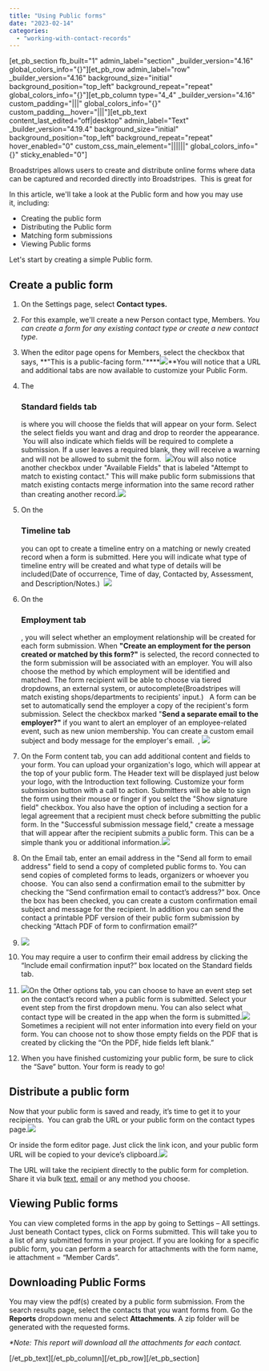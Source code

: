 ```yaml
---
title: "Using Public forms"
date: "2023-02-14"
categories: 
  - "working-with-contact-records"
---
```


\[et\_pb\_section fb\_built="1" admin\_label="section" \_builder\_version="4.16" global\_colors\_info="{}"\]\[et\_pb\_row admin\_label="row" \_builder\_version="4.16" background\_size="initial" background\_position="top\_left" background\_repeat="repeat" global\_colors\_info="{}"\]\[et\_pb\_column type="4\_4" \_builder\_version="4.16" custom\_padding="|||" global\_colors\_info="{}" custom\_padding\_\_hover="|||"\]\[et\_pb\_text content\_last\_edited="off|desktop" admin\_label="Text" \_builder\_version="4.19.4" background\_size="initial" background\_position="top\_left" background\_repeat="repeat" hover\_enabled="0" custom\_css\_main\_element="||||||" global\_colors\_info="{}" sticky\_enabled="0"\]

Broadstripes allows users to create and distribute online forms where data can be captured and recorded directly into Broadstripes.  This is great for

In this article, we'll take a look at the Public form and how you may use it, including:

- Creating the public form
- Distributing the Public form
- Matching form submissions
- Viewing Public forms

Let's start by creating a simple Public form.

## Create a public form

1. On the Settings page, select **Contact types.**
2. For this example, we'll create a new Person contact type, Members. _You can create a form for any existing contact type or create a new contact type._
3. When the editor page opens for Members, select the checkbox that says, **"This is a public-facing form."****![](images/PublicformCheckbox.png)**You will notice that a URL and additional tabs are now available to customize your Public Form.
4. The  
      
    
    ### Standard fields tab
    
    is where you will choose the fields that will appear on your form. Select the select fields you want and drag and drop to reorder the appearance.  You will also indicate which fields will be required to complete a submission. If a user leaves a required blank, they will receive a warning and will not be allowed to submit the form.  ![](images/formfieldsdraganddropand-REQUIRED.gif)You will also notice another checkbox under "Available Fields" that is labeled "Attempt to match to existing contact." This will make public form submissions that match existing contacts merge information into the same record rather than creating another record.![](images/MatchExistingCheckbox.png)
    
5. On the
    
    ### Timeline tab
    
    you can opt to create a timeline entry on a matching or newly created record when a form is submitted. Here you will indicate what type of timeline entry will be created and what type of details will be included(Date of occurrence, Time of day, Contacted by, Assessment, and Description/Notes.)  ![](images/TimelineTabFormEditor.png)
    
6. On the
    
    ### Employment tab
    
    , you will select whether an employment relationship will be created for each form submission. When **"Create an employment for the person created or matched by this form?"** is selected, the record connected to the form submission will be associated with an employer. You will also choose the method by which employment will be identified and matched. The form recipient will be able to choose via tiered dropdowns, an external system, or autocomplete(Broadstripes will match existing shops/departments to recipients' input.)   A form can be set to automatically send the employer a copy of the recipient's form submission. Select the checkbox marked "**Send a separate email to the employer?"** if you want to alert an employer of an employee-related event, such as new union membership. You can create a custom email subject and body message for the employer's email.  , ![](images/EmploymentTabFormEditor.png)
    
7. On the Form content tab, you can add additional content and fields to your form. You can upload your organization's logo, which will appear at the top of your public form. The Header text will be displayed just below your logo, with the Introduction text following. Customize your form submission button with a call to action. Submitters will be able to sign the form using their mouse or finger if you selct the "Show signature field" checkbox. You also have the option of including a section for a legal agreement that a recipient must check before submitting the public form. In the "Successful submission message field," create a message that will appear after the recipient submits a public form. This can be a simple thank you or additional information.![](images/formcontentTAB.png)
8. On the Email tab, enter an email address in the "Send all form to email address" field to send a copy of completed public forms to. You can send copies of completed forms to leads, organizers or whoever you choose.  You can also send a confirmation email to the submitter by checking the “Send confirmation email to contact’s address?” box. Once the box has been checked, you can create a custom confirmation email subject and message for the recipient. In addition you can send the contact a printable PDF version of their public form submission by checking “Attach PDF of form to confirmation email?”
9. ![](images/emailTAB.png)
10. You may require a user to confirm their email address by clicking the “Include email confirmation input?” box located on the Standard fields tab.
11. ![](images/emailconfinput.png)On the Other options tab, you can choose to have an event step set on the contact’s record when a public form is submitted. Select your event step from the first dropdown menu. You can also select what contact type will be created in the app when the form is submitted.![](images/OtheroptionsTAB.png)Sometimes a recipient will not enter information into every field on your form. You can choose not to show those empty fields on the PDF that is created by clicking the “On the PDF, hide fields left blank.”
12. When you have finished customizing your public form, be sure to click the “Save” button. Your form is ready to go!

## Distribute a public form

Now that your public form is saved and ready, it’s time to get it to your recipients.  You can grab the URL or your public form on the contact types page.![](images/publicformURLicon1.png)

Or inside the form editor page. Just click the link icon, and your public form URL will be copied to your device’s clipboard.![](images/publicformURLicon2.png)

The URL will take the recipient directly to the public form for completion. Share it via bulk [text](https://help.broadstripes.com/help-articles/using-broadstripes/working-with-search-results/bulk-actions-send-sms-text-message/), [email](https://help.broadstripes.com/help-articles/using-broadstripes/working-with-search-results/bulk-actions-send-email/) or any method you choose.

## Viewing Public forms

You can view completed forms in the app by going to Settings – All settings. Just beneath Contact types, click on Forms submitted. This will take you to a list of any submitted forms in your project. If you are looking for a specific public form, you can perform a search for attachments with the form name, ie <span class='searchlang'>attachment = “Member Cards”</span>.

## Downloading Public Forms

You may view the pdf(s) created by a public form submission. From the search results page, select the contacts that you want forms from. Go the **Reports** dropdown menu and select **Attachments**. A zip folder will be generated with the requested forms.

_\*Note: This report will download all the attachments for each contact._

\[/et\_pb\_text\]\[/et\_pb\_column\]\[/et\_pb\_row\]\[/et\_pb\_section\]
